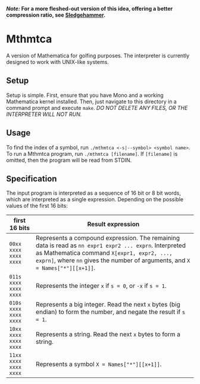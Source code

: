 ***Note:* For a more fleshed-out version of this idea, offering a better compression ratio, see [Sledgehammer](https://github.com/tkwa/Sledgehammer).**

# Mthmtca
A version of Mathematica for golfing purposes. The interpreter is currently designed to work with UNIX-like systems.
## Setup
Setup is simple. First, ensure that you have Mono and a working Mathematica kernel installed. Then, just navigate to this directory in a command prompt and execute `make`. *DO NOT DELETE ANY FILES, OR THE INTERPRETER WILL NOT RUN.*
## Usage
To find the index of a symbol, run `./mthmtca <-s|--symbol> <symbol name>`. To run a Mthmtca program, run `./mthmtca [filename]`. If `[filename]` is omitted, then the program will be read from STDIN.
## Specification
The input program is interpreted as a sequence of 16 bit or 8 bit words, which are interpreted as a single expression. Depending on the possible values of the first 16 bits:

first 16 bits | Result expression
--- | ---
`00xx xxxx` `xxxx xxxx` | Represents a compound expression. The remaining data is read as `nn expr1 expr2 ... exprn`. Interpreted as Mathematica command `X[expr1, expr2, ..., exprn]`, where `nn` gives the number of arguments, and `X = Names["*"][[x+1]]`.
`011s xxxx` `xxxx xxxx` | Represents the integer `x` if `s = 0`, or `-x` if `s = 1`.
`010s xxxx` `xxxx xxxx` | Represents a big integer. Read the next `x` bytes (big endian) to form the number, and negate the result if `s = 1`.
`10xx xxxx` `xxxx xxxx` | Represents a string. Read the next `x` bytes to form a string.
`11xx xxxx` `xxxx xxxx` | Represents a symbol `X = Names["*"][[x+1]]`.
